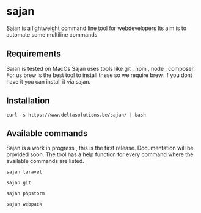 # sajan

Sajan is a lightweight command line tool for webdevelopers
Its aim is to automate some multiline commands 

## Requirements 

Sajan is tested on MacOs 
Sajan uses tools like git , npm , node , composer.  For us brew is the best tool
to install these so we require brew.  If you dont have it you can install it via sajan.

## Installation

````shell
curl -s https://www.deltasolutions.be/sajan/ | bash
````

## Available commands 

Sajan is a work in progress , this is the first release.  Documentation will
be provided soon. The tool has a help function for every command where the 
available commands are listed.

````shell
sajan laravel 
````

````shell
sajan git
````

````shell
sajan phpstorm
````

````shell
sajan webpack
````